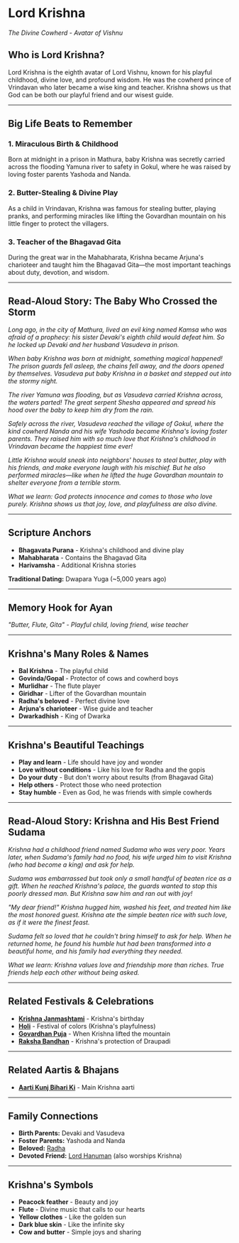 # Lord Krishna
*The Divine Cowherd - Avatar of Vishnu*

## Who is Lord Krishna?

Lord Krishna is the eighth avatar of Lord Vishnu, known for his playful childhood, divine love, and profound wisdom. He was the cowherd prince of Vrindavan who later became a wise king and teacher. Krishna shows us that God can be both our playful friend and our wisest guide.

---

## Big Life Beats to Remember

### 1. **Miraculous Birth & Childhood**
Born at midnight in a prison in Mathura, baby Krishna was secretly carried across the flooding Yamuna river to safety in Gokul, where he was raised by loving foster parents Yashoda and Nanda.

### 2. **Butter-Stealing & Divine Play**
As a child in Vrindavan, Krishna was famous for stealing butter, playing pranks, and performing miracles like lifting the Govardhan mountain on his little finger to protect the villagers.

### 3. **Teacher of the Bhagavad Gita**
During the great war in the Mahabharata, Krishna became Arjuna's charioteer and taught him the Bhagavad Gita—the most important teachings about duty, devotion, and wisdom.

---

## Read-Aloud Story: The Baby Who Crossed the Storm

*Long ago, in the city of Mathura, lived an evil king named Kamsa who was afraid of a prophecy: his sister Devaki's eighth child would defeat him. So he locked up Devaki and her husband Vasudeva in prison.*

*When baby Krishna was born at midnight, something magical happened! The prison guards fell asleep, the chains fell away, and the doors opened by themselves. Vasudeva put baby Krishna in a basket and stepped out into the stormy night.*

*The river Yamuna was flooding, but as Vasudeva carried Krishna across, the waters parted! The great serpent Shesha appeared and spread his hood over the baby to keep him dry from the rain.*

*Safely across the river, Vasudeva reached the village of Gokul, where the kind cowherd Nanda and his wife Yashoda became Krishna's loving foster parents. They raised him with so much love that Krishna's childhood in Vrindavan became the happiest time ever!*

*Little Krishna would sneak into neighbors' houses to steal butter, play with his friends, and make everyone laugh with his mischief. But he also performed miracles—like when he lifted the huge Govardhan mountain to shelter everyone from a terrible storm.*

*What we learn: God protects innocence and comes to those who love purely. Krishna shows us that joy, love, and playfulness are also divine.*

---

## Scripture Anchors
- **Bhagavata Purana** - Krishna's childhood and divine play
- **Mahabharata** - Contains the Bhagavad Gita
- **Harivamsha** - Additional Krishna stories

**Traditional Dating:** Dwapara Yuga (~5,000 years ago)

---

## Memory Hook for Ayan
*"Butter, Flute, Gita" - Playful child, loving friend, wise teacher*

---

## Krishna's Many Roles & Names
- **Bal Krishna** - The playful child
- **Govinda/Gopal** - Protector of cows and cowherd boys
- **Murlidhar** - The flute player
- **Giridhar** - Lifter of the Govardhan mountain
- **Radha's beloved** - Perfect divine love
- **Arjuna's charioteer** - Wise guide and teacher
- **Dwarkadhish** - King of Dwarka

---

## Krishna's Beautiful Teachings
- **Play and learn** - Life should have joy and wonder
- **Love without conditions** - Like his love for Radha and the gopis
- **Do your duty** - But don't worry about results (from Bhagavad Gita)
- **Help others** - Protect those who need protection
- **Stay humble** - Even as God, he was friends with simple cowherds

---

## Read-Aloud Story: Krishna and His Best Friend Sudama

*Krishna had a childhood friend named Sudama who was very poor. Years later, when Sudama's family had no food, his wife urged him to visit Krishna (who had become a king) and ask for help.*

*Sudama was embarrassed but took only a small handful of beaten rice as a gift. When he reached Krishna's palace, the guards wanted to stop this poorly dressed man. But Krishna saw him and ran out with joy!*

*"My dear friend!" Krishna hugged him, washed his feet, and treated him like the most honored guest. Krishna ate the simple beaten rice with such love, as if it were the finest feast.*

*Sudama felt so loved that he couldn't bring himself to ask for help. When he returned home, he found his humble hut had been transformed into a beautiful home, and his family had everything they needed.*

*What we learn: Krishna values love and friendship more than riches. True friends help each other without being asked.*

---

## Related Festivals & Celebrations
- **[Krishna Janmashtami](../section1-festivals/05-krishna-janmashtami.md)** - Krishna's birthday
- **[Holi](../section1-festivals/02-holi.md)** - Festival of colors (Krishna's playfulness)
- **[Govardhan Puja](../section1-festivals/13-govardhan-puja.md)** - When Krishna lifted the mountain
- **[Raksha Bandhan](../section1-festivals/07-raksha-bandhan.md)** - Krishna's protection of Draupadi

---

## Related Aartis & Bhajans
- **[Aarti Kunj Bihari Ki](../section2-aartis-bhajans/01-aarti-kunj-bihari.md)** - Main Krishna aarti

---

## Family Connections
- **Birth Parents:** Devaki and Vasudeva
- **Foster Parents:** Yashoda and Nanda
- **Beloved:** [Radha](./09-radha.md)
- **Devoted Friend:** [Lord Hanuman](./05-lord-hanuman.md) (also worships Krishna)

---

## Krishna's Symbols
- **Peacock feather** - Beauty and joy
- **Flute** - Divine music that calls to our hearts
- **Yellow clothes** - Like the golden sun
- **Dark blue skin** - Like the infinite sky
- **Cow and butter** - Simple joys and sharing